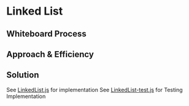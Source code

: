 # Linked List

## Whiteboard Process
<!-- Embedded whiteboard image -->

## Approach & Efficiency
<!-- What approach did you take? Why? What is the Big O space/time for this approach? -->

## Solution
See [LinkedList.js](./LinkedList.js) for implementation
See [LinkedList-test.js](./__tests__/LinkedList-test.js) for Testing Implementation
